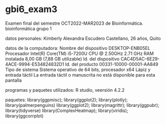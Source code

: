 # gbi6_exam3
Examen final del semestre OCT2022-MAR2023 de Bioinformática.
bioinformática grupo 1

datos personales: Kimberly Alexandra Escudero Castellano, 26 años, Quito

datos de la computadora:
Nombre del dispositivo	DESKTOP-ENB05EL
Procesador	Intel(R) Core(TM) i5-7200U CPU @ 2.50GHz   2.71 GHz
RAM instalada	8,00 GB (7,88 GB utilizable)
Id. del dispositivo	CAC4D5AC-6E29-4ACE-9994-E534824832D1
Id. del producto	00331-10000-00001-AA849
Tipo de sistema	Sistema operativo de 64 bits, procesador x64
Lápiz y entrada táctil	La entrada táctil o manuscrita no está disponible para esta pantalla

programas y paquetes utilizados:
R studio, veersión 4.2.2

paquetes:
library(ggpmisc); library(ggplot2); library(plotly); library(palmerpenguins)
library(ggplot2); library(magrittr); library(ggpubr); library(tidyverse)
library(ComplexHeatmap); library(viridis); library(ggcorrplot)
